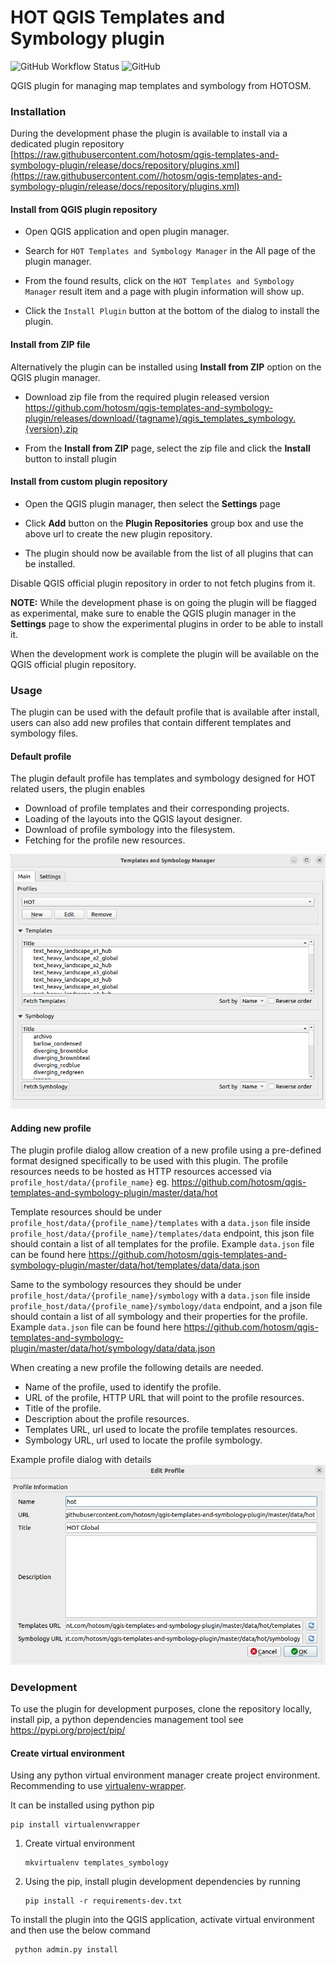 # HOT QGIS Templates and Symbology plugin


![GitHub Workflow Status](https://img.shields.io/github/actions/workflow/status/hotosm/qgis-templates-and-symbology-plugin/ci.yml?branch=master)
![GitHub](https://img.shields.io/github/license/hotosm/qgis-templates-and-symbology-plugin)

QGIS plugin for managing map templates and symbology from HOTOSM.

### Installation

During the development phase the plugin is available to install via 
a dedicated plugin repository 
[https://raw.githubusercontent.com/hotosm/qgis-templates-and-symbology-plugin/release/docs/repository/plugins.xml](https://raw.githubusercontent.com//hotosm/qgis-templates-and-symbology-plugin/release/docs/repository/plugins.xml)

#### Install from QGIS plugin repository

- Open QGIS application and open plugin manager.
- Search for `HOT Templates and Symbology Manager` in the All page of the plugin manager.
- From the found results, click on the `HOT Templates and Symbology Manager` result item and a page with plugin information will show up. 
  
- Click the `Install Plugin` button at the bottom of the dialog to install the plugin.


#### Install from ZIP file

Alternatively the plugin can be installed using **Install from ZIP** option on the 
QGIS plugin manager. 

- Download zip file from the required plugin released version
https://github.com/hotosm/qgis-templates-and-symbology-plugin/releases/download/{tagname}/qgis_templates_symbology.{version}.zip

- From the **Install from ZIP** page, select the zip file and click the **Install** button to install plugin

#### Install from custom plugin repository

- Open the QGIS plugin manager, then select the **Settings** page

- Click **Add** button on the **Plugin Repositories** group box and use the above url to create
the new plugin repository.
- The plugin should now be available from the list
of all plugins that can be installed.

Disable QGIS official plugin repository in order to not fetch plugins from it.

**NOTE:** While the development phase is on going the plugin will be flagged as experimental, make
sure to enable the QGIS plugin manager in the **Settings** page to show the experimental plugins
in order to be able to install it.


When the development work is complete the plugin will be available on the QGIS
official plugin repository.


### Usage

The plugin can be used with the default profile that is available after install, users can also add new profiles that 
contain different templates and symbology files.

#### Default profile
The plugin default profile has templates and symbology designed for HOT related users, the plugin enables
- Download of profile templates and their corresponding projects.
- Loading of the layouts into the QGIS layout designer.
- Download of profile symbology into the filesystem.
- Fetching for the profile new resources.

![hot_profile.png](docs/assets/hot_profile.png)


#### Adding new profile

The plugin profile dialog allow creation of a new profile using a pre-defined format designed specifically to 
be used with this plugin.
The profile resources needs to be hosted as HTTP resources accessed via 
`profile_host/data/{profile_name}` eg. https://github.com/hotosm/qgis-templates-and-symbology-plugin/master/data/hot

Template resources should be under `profile_host/data/{profile_name}/templates` with a `data.json` file
inside `profile_host/data/{profile_name}/templates/data` endpoint, this json file should contain a list of all templates
for the profile. Example `data.json` file can be found here https://github.com/hotosm/qgis-templates-and-symbology-plugin/master/data/hot/templates/data/data.json

Same to the symbology resources they should be under `profile_host/data/{profile_name}/symbology` with a `data.json` file
inside `profile_host/data/{profile_name}/symbology/data` endpoint, and a json file should contain a list of all symbology and their properties
for the profile. Example `data.json` file can be found here https://github.com/hotosm/qgis-templates-and-symbology-plugin/master/data/hot/symbology/data/data.json

When creating a new profile the following details are needed.
- Name of the profile, used to identify the profile.
- URL of the profile, HTTP URL that will point to the profile resources.
- Title of the profile.
- Description about the profile resources.
- Templates URL, url used to locate the profile templates resources.
- Symbology URL, url used to locate the profile symbology.

Example profile dialog with details
![profile_dialog.png](docs/assets/profile_dialog.png)


### Development 

To use the plugin for development purposes, clone the repository locally,
install pip, a python dependencies management tool see https://pypi.org/project/pip/

#### Create virtual environment

Using any python virtual environment manager create project environment. 
Recommending to use [virtualenv-wrapper](https://virtualenvwrapper.readthedocs.io/en/latest/).

It can be installed using python pip 

```
pip install virtualenvwrapper
```

 1. Create virtual environment

    ```
    mkvirtualenv templates_symbology
    ```

2. Using the pip, install plugin development dependencies by running 

    ```
    pip install -r requirements-dev.txt
   ```


To install the plugin into the QGIS application, activate virtual environment and then use the below command

```
 python admin.py install
```
